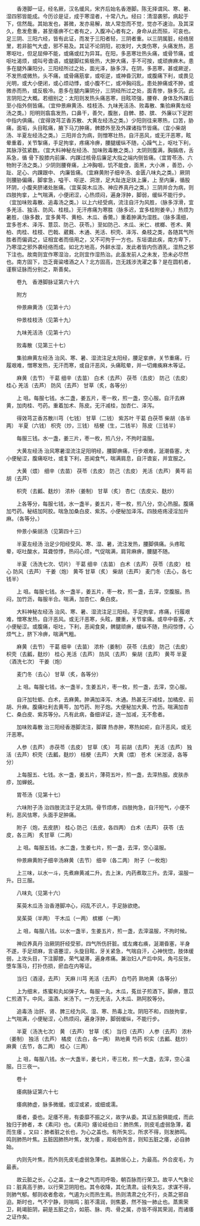 <!-- { "loadSidebar": true } -->
　　香港脚一证，经名厥，汉名缓风，宋齐后始名香港脚。陈无择谓风、寒、暑、湿四邪皆能成。今历诊是证，成于寒湿者，十常八九。经曰：清湿袭邪，病起于下，信然哉。其始发也，甚微，发亦易解，故人常忽而不觉，觉亦不速治。及其深久，愈发愈重，甚至痿痹不仁者有之，入腹冲心者有之，身命从此而殒，可哀也。足三阴、三阳六经，皆有此证，而发于三阳者轻，三阴者重。以三阴属脏，经络居里，若非脏气大虚，邪不易及。其证不论阴阳，初发时，大类伤寒，头痛发热，恶寒呕吐，但足屈伸不能，或痛或红为异耳。在阳，多恶寒壮热头痛，或骨节痛，或呕吐渴烦，或叫号谵语，或腿脚红紫极热，大肿大痛，手不可按，或顽痹麻木。患多在腿外廉阳分。三阳经所过之处，面光泽，脉多浮。在阴，多恶寒，甚或厥逆，不发热或微热，头不痛，或骨痛筋挛，或呕逆，或神昏沉默，或腹痛下利，或畏见光明，或大小便闭，或心烦动悸，或小腹不仁，或冲胸闷乱。患处肿痛或不肿，或微赤而热，或反极冷。患多在腿内廉阴分，三阴经所过之处，面青惨，脉多沉。此言阴阳之大概。若细别之：太阳则发热头痛恶寒，目眩项强，腰脊、身体及外踝后至小指外侧皆痛。（宜仲景麻黄汤、桂枝汤、九味羌活汤、败毒散、集验麻黄左经汤之类。）阳明则翕翕发热，口鼻干，善欠，腹胀，自髀、膝、膑、 外廉以下足跗中指内俱痛。（宜得效芎芷香苏散、大黄左经汤之类。）少阳则往来寒热，口苦，胁痛，面垢，头目眩痛，腋下马刀肿痛，髀膝外至及外踝诸指节皆痛。（宜小柴胡汤、半夏左经汤之类。）三阳并合为病，则憎寒壮热，自汗恶风，或无汗恶寒，眩晕重着，关节掣痛，手足拘挛，疼痛冷痹，腰腿缓纵不随，心躁气上，呕吐下利，其脉浮弦紧数。（宜大料神秘左经汤、加味败毒散之类。）太阴则腹满，胸膈痞，舌系急，循 骨下股膝内前廉、内踝过核骨后廉足大指之端内侧皆痛。（宜胃苓汤、六物附子汤之类。）少阴则腰脊痛，上冲胸咽，饥不能食，面黑，大小淋 ，善恐，小趾、足心、内踝跟中、 内廉皆痛。（宜麻黄附子细辛汤、金匮八味丸之类。）厥阴则腰胁偏痛，脚挛急，嗌干、呕逆、洞泄，足大趾连足趺上廉，上 至内廉，循股环阴，小腹夹脐诸处胀痛。（宜茱萸木瓜汤、神应养真丹之类。）三阴并合为病，则四肢拘挛，上气喘满，小便闭涩，心热烦闷，遍身浮肿，脚弱，缓纵不能行步。（宜加味败毒散、追毒汤之类。）以上六经受病，流注自汗为风胜，（脉多浮滑，宜多羌活、独活、防风、桂枝。）无汗疼痛为寒胜（脉多迟，宜多桂附姜辛。）热烦为暑胜，（脉多数，宜多黄芩、黄柏、木瓜、香薷。）重着肿满为湿胜。（脉多濡细，宜多苍术、泽泻、薏苡、防己、茯苓。）至如防己、木瓜、米仁、槟榔、苍术、黄柏、肉桂、桂枝、巴戟、葳蕤、木通、羌活、枳壳、泽泻、桑枝之类，各随其气所胜者而偏调之，证相宜者而倍用之，又不可拘于一方也。东垣谓此疾，南方卑下，乃寒湿之邪外袭经络而成。如北方地高，外鲜水湿，发此者皆内伤酒乳，湿热之邪下注也。故南则宜作寒湿治，北则宜作湿热治。此虽发前人之未发，恐未必尽然也。南方固下，岂乏膏粱嗜酒之人？北方固高，岂无践涉洗濯之事？是在圆机者，谨察证脉而分别之，斯善矣。

　　卷九　香港脚脉证第六十六

　　附方

　　仲景麻黄汤（见第十六）

　　仲景桂枝汤（见第十九）

　　九味羌活汤（见第十六）

　　败毒散（见第三十七）

　　集验麻黄左经汤 治风、寒、暑、湿流注足太阳经，腰足挛痹，关节重痛，行履艰难，憎寒发热，无汗而寒，或自汗恶风，头痛眩晕，并一切瘫痪麻木等证。

　　麻黄（去节） 干葛 细辛（去苗） 白术（去芦） 茯苓（去皮） 防己（去皮） 桂心 羌活（去芦） 防风（去芦） 甘草（炙，各等分）

　　上 咀。每服七钱。水二盏，姜五片，枣一枚，煎一盏，空心服。自汗去麻黄，加肉桂、芍药。重着加术、陈皮。无汗减桂，加杏仁、泽泻。

　　得效芎芷香苏散川芎（七钱） 甘草（二钱） 紫苏叶 干葛 白茯苓 柴胡（各半两） 半夏（六钱） 枳壳（炒，三钱） 桔梗（生，二钱半） 陈皮（三钱半）

　　每服三钱。水一盏，姜三片，枣一枚，煎八分，不拘时温服。

　　大黄左经汤 治风寒暑湿流注足阳明经，腰脚痹痛，行步艰难，涎潮昏塞，大小便秘涩，腹痛呕吐，或复下利，恶闻食气，喘满肩息，自汗谵妄，并宜服之。

　　大黄（煨） 细辛（去苗） 茯苓（去皮） 防己（去皮） 羌活（去芦） 黄芩 前胡（去芦）

　　枳壳（去瓤、麸炒） 浓朴（姜制） 甘草（炙） 杏仁（去皮尖、麸炒）

　　上各等分，每服七钱，水一盏半，姜五片，枣一枚，煎八分，空心热服。腹痛加芍药。秘结加阿胶。喘急加桑白皮、紫苏。小便秘加泽泻。四肢疮疡浸淫加升麻。（各等分。）

　　仲景小柴胡汤（见第四十三）

　　半夏左经汤 治足少阳经受风、寒、湿、暑，流注发热，腰脚俱痛。头疼眩晕，呕吐酸水，耳聋惊悸，热闷心烦，气促喘满，肩背麻痹，腰腿不随。

　　半夏（汤洗七次、切片） 干葛 细辛（去苗） 白术（去芦） 茯苓（去皮） 桂心 防风（去芦） 干姜（炮） 黄芩 甘草（炙） 柴胡（去芦） 麦门冬（去心，各七钱半）

　　上 咀。每服七钱。水一盏半，姜五片，枣一枚，煎一盏，去滓，空腹服。热闷，加竹沥，每服半合。喘满，加杏仁、桑白皮。

　　大料神秘左经汤 治风、寒、暑、湿流注足三阳经。手足拘挛，疼痛，行履艰难，憎寒发热，自汗恶风。或无汗恶寒，头眩，腰重，关节挛痛。或卒中昏塞，大小便秘涩。或腹痛，呕吐，下利，恶闻食臭，髀腿顽痹，缓纵不随，热闷惊悸，心烦气上，脐下冷痹，喘满气粗。

　　麻黄（去节） 干葛 细辛（去苗） 浓朴（姜制） 茯苓（去皮） 防己（去皮） 枳壳（去瓤，麸炒） 桂心 羌活（去芦） 防风（去芦） 柴胡（去芦） 黄芩 半夏（酒洗七次） 干姜（炮）

　　麦门冬（去心） 甘草（炙，各等分）

　　上 咀。每服七钱。水一盏半，生姜五片，枣一枚，煎一盏，去滓，空心服。

　　自汗加牡蛎、白术，去麻黄。肿满加泽泻、木通。热甚无汗减桂，加橘皮、前胡、升麻。腹痛吐利去黄芩，加芍药、附子炮。大便秘加大黄、竹沥。喘满加杏仁、桑白皮、紫苏等分。凡有此病，备细详证，逐一加减，无不愈者。

　　加味败毒散 治三阳经香港脚流注，脚踝 热赤肿，寒热如疟，自汗恶风，或无汗恶寒。

　　人参（去芦） 赤茯苓（去皮） 甘草（炙） 芎 前胡（去芦） 羌活（去芦） 独活（去芦）枳壳（去瓤，麸炒） 桔梗（去芦） 大黄（煨） 苍术（米泔浸，各等分）

　　上每服五、七钱。水一盏，姜五片，薄荷五叶，煎一盏，去滓热服。皮肤赤疹，加蝉蜕。

　　胃苓汤（见第十七）

　　六味附子汤 治四肢流注于足太阴。骨节烦疼，四肢拘急，自汗短气，小便不利，恶风怯寒，头面手足肿痛。

　　附子（炮，去皮脐） 桂心 防己（去皮，各四两） 白术（去芦） 茯苓（去皮，各三两） 炙甘草（二两）

　　上 咀。每服五钱。水二盏，生姜七片，煎一盏，去滓，空心温服。

　　仲景麻黄附子细辛汤麻黄（去节） 细辛（各二两） 附子（一枚炮）

　　上三味，以水一斗，先煮麻黄减二升。去上沫，内药煮取三升。去滓，温服一升。日三服。

　　八味丸（见第十六）

　　茱萸木瓜汤 治香港脚冲心，闷乱不识人，手足脉欲绝。

　　吴茱萸（半两） 干木瓜（一两） 槟榔（一两）

　　上 咀，每服八钱。以水一盏半，生姜五片，煎一盏，去滓温服，不拘时候。

　　神应养真丹 治厥阴肝经受邪，四气所伤肝脏。或左瘫右痪，涎潮昏塞，半身不遂，手足顽麻，言语蹇涩，头旋目眩，牙关紧急，气喘自汗，心神恍惚，肢体缓弱，上攻头目，下注脚膝，荣气凝滞，遍身疼痛。兼治妇人产后中风，角弓反张，堕车落马，打扑伤损，瘀血在内等证。

　　当归（酒浸，去芦） 天麻 川芎 羌活（去芦） 白芍药 熟地黄（各等分）

　　上为细末，炼蜜和丸如弹子大。每服一丸，木瓜，菟丝子煎酒下。脚痹，薏苡仁煎酒下。中风，温酒、米汤下。一方无羌活，入木瓜、熟阿胶等分。

　　追毒汤 治肝、肾、脾三经为风、湿、寒、热毒上攻。阴阳不和，四肢拘挛，上气喘满，小便秘涩，心热烦闷，遍身浮肿，脚弱缓纵，不能行步。

　　半夏（汤洗七次） 黄 （去芦） 甘草（炙） 当归（去芦） 人参（去芦） 浓朴（姜制） 独活（去芦） 橘皮（去白，各一两） 熟地黄 芍药 枳实（去瓤、麸炒） 麻黄（去节，各二两） 桂心（三两）

　　上 咀，每服八钱。水一大盏半，姜七片，枣三枚，煎一大盏，去滓，空心温服。日三夜一。

　　卷十

　　痿病脉证第六十七

　　痿病肺虚，脉多微缓。或涩或紧，或细或濡。

　　痿者，委也。足痿不用，有委靡不振之义，故字从委。其证五脏俱能成，而此独归于肺者，本《素问》也。《素问》痿论岐伯曰：肺热焦，则皮毛虚弱急薄，着而生痿 。又曰：肺者脏之长也，为心之盖也。有所失忘，所求不得，则发肺鸣。鸣则肺热叶焦。五脏因肺热叶焦，发为痿 。观岐伯所言，则知五脏之痿，必自肺始。

　　内则先叶焦，而外则先皮毛虚弱急薄也。盖肺居心上，为最高。外合皮毛，为最表。

　　故云脏之长，心之盖，主一身之气而司呼吸，朝百脉而行荣卫。故平人气象论曰：脏真高于肺，以行荣卫阴阳也。其令收降，其化清肃。设有失忘，求谋不得，则肺气郁。郁则收者愈收，气遏为火而热生焉。热则清肃之化不行，炎蒸之邪自迫。斯时也，气不宁静，则喘鸣；脏不濡润，则焦萎，然不独一肺止也。蒸熏荣卫，耗竭脏阴，嗣是五脏之合，如筋、脉、肉、骨之属，亦皆不得其荣润，而诸痿之证作矣。

